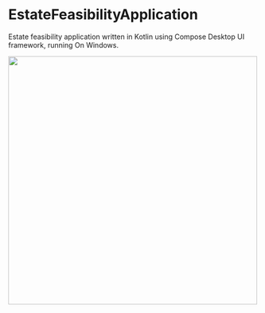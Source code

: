 # EstateFeasibilityApplication

Estate feasibility application written in Kotlin using Compose Desktop UI framework, running On Windows.

<img src="https://user-images.githubusercontent.com/50905347/159954526-11738fbb-d8b8-48c6-ae41-101895f56f5f.png" width="500" height="500">
